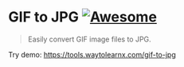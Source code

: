 # GIF to JPG [![Awesome](https://cdn.rawgit.com/sindresorhus/awesome/d7305f38d29fed78fa85652e3a63e154dd8e8829/media/badge.svg)](https://github.com/sindresorhus/awesome)

>Easily convert GIF image files to JPG.

Try demo: https://tools.waytolearnx.com/gif-to-jpg
